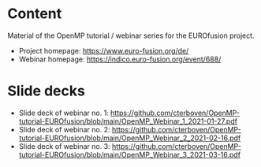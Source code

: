 # Content
Material of the OpenMP tutorial / webinar series for the EUROfusion project.
  * Project homepage: https://www.euro-fusion.org/de/
  * Webinar homepage: https://indico.euro-fusion.org/event/688/

# Slide decks
* Slide deck of webinar no. 1: https://github.com/cterboven/OpenMP-tutorial-EUROfusion/blob/main/OpenMP_Webinar_1_2021-01-27.pdf
* Slide deck of webinar no. 2: https://github.com/cterboven/OpenMP-tutorial-EUROfusion/blob/main/OpenMP_Webinar_2_2021-02-16.pdf
* Slide deck of webinar no. 3: https://github.com/cterboven/OpenMP-tutorial-EUROfusion/blob/main/OpenMP_Webinar_3_2021-03-16.pdf

